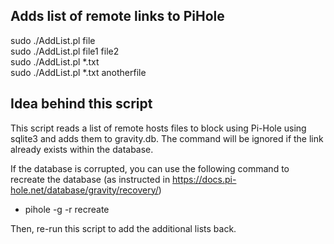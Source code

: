 Adds list of remote links to PiHole
------
sudo ./AddList.pl file\
sudo ./AddList.pl file1 file2\
sudo ./AddList.pl *.txt\
sudo ./AddList.pl *.txt anotherfile

Idea behind this script
------
This script reads a list of remote hosts files to block using Pi-Hole using sqlite3 and adds them to gravity.db. The command will be ignored if the link already exists within the database.

If the database is corrupted, you can use the following command to recreate the database (as instructed in https://docs.pi-hole.net/database/gravity/recovery/)
- pihole -g -r recreate

Then, re-run this script to add the additional lists back.
